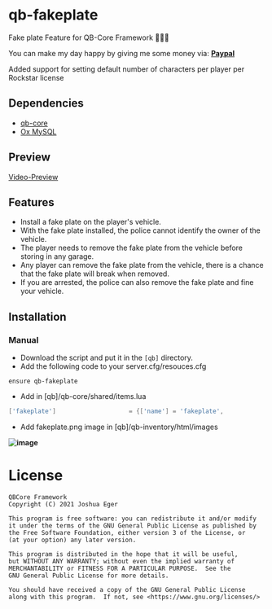 # qb-fakeplate
Fake plate Feature for QB-Core Framework :people_holding_hands:

You can make my day happy by giving me some money via:
**[Paypal](https://www.paypal.com/donate/?hosted_button_id=24QLXKUH3M5FQ)**

Added support for setting default number of characters per player per Rockstar license

## Dependencies
- [qb-core](https://github.com/qbcore-framework/qb-core)
- [Ox MySQL](https://github.com/overextended/oxmysql)

## Preview
[Video-Preview](https://www.youtube.com/watch?v=KuE5HlGW5ZU)

## Features
- Install a fake plate on the player's vehicle.
- With the fake plate installed, the police cannot identify the owner of the vehicle.
- The player needs to remove the fake plate from the vehicle before storing in any garage.
- Any player can remove the fake plate from the vehicle, there is a chance that the fake plate will break when removed.
- If you are arrested, the police can also remove the fake plate and fine your vehicle.

## Installation
### Manual
- Download the script and put it in the `[qb]` directory.
- Add the following code to your server.cfg/resouces.cfg
```
ensure qb-fakeplate
```
- Add in [qb]/qb-core/shared/items.lua
```lua
['fakeplate'] 					 = {['name'] = 'fakeplate', 		  	  		['label'] = 'Fake Plate',		 		['weight'] = 250, 		['type'] = 'item', 		['image'] = 'fakeplate.png', 			['unique'] = true, 		['useable'] = true, 	['shouldClose'] = true,	   ['combinable'] = nil,   ['description'] = 'With this fake plate, you won\'t be wanted.'},
```
- Add fakeplate.png image in [qb]/qb-inventory/html/images

**![image](https://user-images.githubusercontent.com/77104201/207998099-b0d7c628-2d8f-4dbb-9cf3-b297e86c88af.png)**

# License

    QBCore Framework
    Copyright (C) 2021 Joshua Eger

    This program is free software: you can redistribute it and/or modify
    it under the terms of the GNU General Public License as published by
    the Free Software Foundation, either version 3 of the License, or
    (at your option) any later version.

    This program is distributed in the hope that it will be useful,
    but WITHOUT ANY WARRANTY; without even the implied warranty of
    MERCHANTABILITY or FITNESS FOR A PARTICULAR PURPOSE.  See the
    GNU General Public License for more details.

    You should have received a copy of the GNU General Public License
    along with this program.  If not, see <https://www.gnu.org/licenses/>
